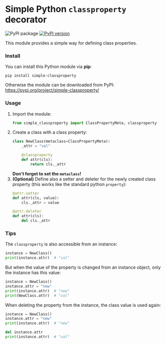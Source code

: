 # Simple Python `classproperty` decorator

![PyPI package](https://github.com/mammo0/py-simple-classproperty/workflows/PyPI%20package/badge.svg)
[![PyPI version](https://badge.fury.io/py/simple-classproperty.svg)](https://badge.fury.io/py/simple-classproperty)

This module provides a simple way for defining class properties.


### Install

You can install this Python module via **pip**:
```shell
pip install simple-classproperty
```

Otherwise the module can be downloaded from PyPI: https://pypi.org/project/simple-classproperty/


### Usage

1. Import the module:
   ```python
   from simple_classproperty import ClassPropertyMeta, classproperty
   ```
2. Create a class with a class property:
   ```python
   class NewClass(metaclass=ClassPropertyMeta):
       _attr = "val"

       @classproperty
       def attr(cls):
           return cls._attr
   ```
   **Don't forget to set the `metaclass`!**
3. **(Optional)** Define also a setter and deleter for the newly created class property (this works like the standard python `property`):
   ```python
   @attr.setter
   def attr(cls, value):
       cls._attr = value

   @attr.deleter
   def attr(cls):
       del cls._attr
   ```


### Tips

The `classproperty` is also accessible from an instance:
```python
instance = NewClass()
print(instance.attr)  # "val"
```

But when the value of the property is changed from an instance object, only the instance has this value:
```python
instance = NewClass()
instance.attr = "new"
print(instance.attr)  # "new"
print(NewClass.attr)  # "val"
```

When deleting the property from the instance, the class value is used again:
 ```python
instance = NewClass()
instance.attr = "new"
print(instance.attr)  # "new"

del instance.attr
print(instance.attr)  # "val"
```

